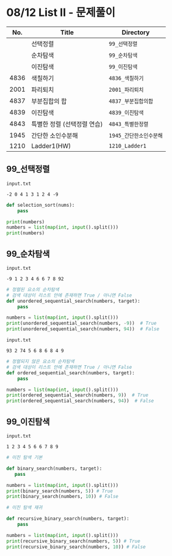 # 08/12 List II - 문제풀이

| No.  | Title     | Directory       |
| ---- | --------- | --------------- |
|  | 선택정렬 | `99_선택정렬` |
|  | 순차탐색 | `99_순차탐색` |
|  | 이진탐색 | `99_이진탐색` |
| 4836 | 색칠하기 | `4836_색칠하기` |
|  2001    | 파리퇴치          | `2001_파리퇴치`           |
| 4837 | 부분집합의 합 | `4837_부분집합의합` |
| 4839 | 이진탐색 | `4839_이진탐색` |
| 4843 | 특별한 정렬 (선택정렬 연습) | `4843_특별한정렬` |
| 1945 | 간단한 소인수분해 | `1945_간단한소인수분해` |
| 1210 | Ladder1(HW) | `1210_Ladder1` |



## 99_선택정렬

```
input.txt

-2 0 4 1 3 1 2 4 -9
```

```python
def selection_sort(nums):
    pass

print(numbers)
numbers = list(map(int, input().split()))
print(numbers)
```





## 99_순차탐색

```
input.txt

-9 1 2 3 4 6 6 7 8 92
```

```python
# 정렬된 요소의 순차탐색
# 검색 대상이 리스트 안에 존재하면 True / 아니면 False
def unordered_sequential_search(numbers, target):
    pass

numbers = list(map(int, input().split()))
print(unordered_sequential_search(numbers, -9))  # True
print(unordered_sequential_search(numbers, 94))  # False
```



```
input.txt

93 2 74 5 6 8 6 8 4 9
```

```python
# 정렬되지 않은 요소의 순차탐색
# 검색 대상이 리스트 안에 존재하면 True / 아니면 False
def ordered_sequential_search(numbers, target):
    pass

numbers = list(map(int, input().split()))
print(ordered_sequential_search(numbers, 9))  # True
print(ordered_sequential_search(numbers, 94))  # False
```





## 99_이진탐색

```
input.txt

1 2 3 4 5 6 6 7 8 9
```

```python
# 이진 탐색 기본

def binary_search(numbers, target):
   pass

numbers = list(map(int, input().split()))
print(binary_search(numbers, 5)) # True
print(binary_search(numbers, 10)) # False
```

```python
# 이진 탐색 재귀

def recursive_binary_search(numbers, target):
    pass

numbers = list(map(int, input().split()))
print(recursive_binary_search(numbers, 5)) # True
print(recursive_binary_search(numbers, 10)) # False
```


